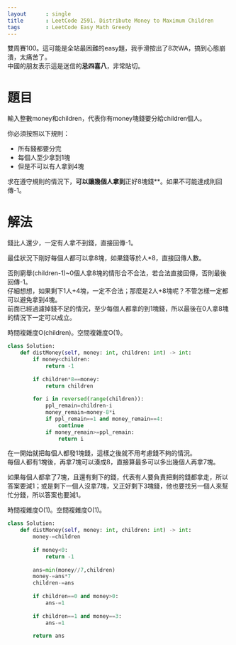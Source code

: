```yaml
--- 
layout      : single
title       : LeetCode 2591. Distribute Money to Maximum Children
tags        : LeetCode Easy Math Greedy
---
```

雙周賽100。這可能是全站最困難的easy題，我手滑按出了8次WA，搞到心態崩潰，太痛苦了。  
中國的朋友表示這是迷信的**忌四喜八**，非常貼切。  

# 題目
輸入整數money和children，代表你有money塊錢要分給children個人。  

你必須按照以下規則：  
- 所有錢都要分完  
- 每個人至少拿到1塊  
- 但是不可以有人拿到4塊  

求在遵守規則的情況下，**可以讓幾個人拿到**正好8塊錢**。如果不可能達成則回傳-1。  

# 解法
錢比人還少，一定有人拿不到錢，直接回傳-1。  

最佳狀況下剛好每個人都可以拿8塊，如果錢等於人\*8，直接回傳人數。  

否則窮舉(children-1)\~0個人拿8塊的情形合不合法，若合法直接回傳，否則最後回傳-1。  
仔細想想，如果剩下1人+4塊，一定不合法；那麼是2人+8塊呢？不管怎樣一定都可以避免拿到4塊。  
前面已經過濾掉錢不足的情況，至少每個人都拿的到1塊錢，所以最後在0人拿8塊的情況下一定可以成立。  

時間複雜度O(children)。空間複雜度O(1)。  

```python
class Solution:
    def distMoney(self, money: int, children: int) -> int:
        if money<children:
            return -1
        
        if children*8==money:
            return children
        
        for i in reversed(range(children)):
            ppl_remain=children-i
            money_remain=money-8*i
            if ppl_remain==1 and money_remain==4:
                continue
            if money_remain>=ppl_remain:
                return i
```

在一開始就把每個人都發1塊錢，這樣之後就不用考慮錢不夠的情況。  
每個人都有1塊後，再拿7塊可以湊成8，直接算最多可以多出幾個人再拿7塊。  

如果每個人都拿了7塊，且還有剩下的錢，代表有人要負責把剩的錢都拿走，所以答案要減1；或是剩下一個人沒拿7塊，又正好剩下3塊錢，他也要找另一個人來幫忙分錢，所以答案也要減1。  

時間複雜度O(1)。空間複雜度O(1)。  

```python
class Solution:
    def distMoney(self, money: int, children: int) -> int:
        money-=children
        
        if money<0:
            return -1
        
        ans=min(money//7,children)
        money-=ans*7
        children-=ans
        
        if children==0 and money>0:
            ans-=1
        
        if children==1 and money==3:
            ans-=1
        
        return ans
```
